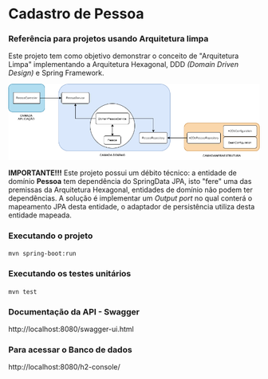 # Cadastro de Pessoa

### Referência para projetos usando Arquitetura limpa
Este projeto tem como objetivo demonstrar o conceito de "Arquitetura Limpa" implementando a Arquitetura Hexagonal, DDD _(Domain Driven Design)_ e Spring Framework.

![](ArquiteturaHexagonal-Spring.png)

**IMPORTANTE!!!**
Este projeto possui um débito técnico: a entidade de domínio **Pessoa** tem dependência do SpringData JPA, isto "fere" uma das premissas da Arquitetura Hexagonal, entidades de domínio não podem ter dependências. A solução é implementar um _Output port_ no qual conterá o mapeamento JPA desta entidade, o adaptador de persistência utiliza desta entidade mapeada.

### Executando o projeto
`mvn spring-boot:run`

### Executando os testes unitários
`mvn test`

### Documentação da API - Swagger
http://localhost:8080/swagger-ui.html

### Para acessar o Banco de dados
http://localhost:8080/h2-console/